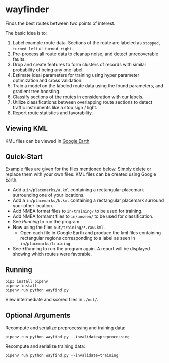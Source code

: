 # wayfinder

Finds the best routes between two points of interest.

The basic idea is to:

1. Label example route data. Sections of the route are labeled as `stopped`, `turned left` or `turned right`.
2. Pre-process all route data to cleanup noise, and detect unrecoverable faults.
3. Drop and create features to form clusters of records with similar probability of being any one label.
3. Estimate ideal parameters for training using hyper parameter optimization and cross validation.
4. Train a model on the labeled route data using the found parameters, and gradient tree boosting.
5. Classify sections of the routes in consideration with our labels.
6. Utilize classifications between overlapping route sections to detect traffic instruments like a stop sign / light.
7. Report route statistics and favorability.

## Viewing KML

KML files can be viewed in [Google Earth](https://www.google.com/earth/)

## Quick-Start

Example files are given for the files mentioned below.
Simply delete or replace them with your own files.
KML files can be created using Google Earth.

* Add a `in/placemarks/a.kml` containing a rectangular placemark surrounding one of your locations.
* Add a `in/placemarks/b.kml` containing a rectangular placemark surround your other location.
* Add NMEA format files to `in/training/` to be used for training.
* Add NMEA formamt files to `in/unseen/` to be used for classification.
* See *Running* to run the program.
* Now using the files `out/training/*.raw.kml`.
  * Open each file in Google Earth and produce the kml files containing rectangular regions corresponding to a label as seen in `in/placemarks/training`
* See *Running to run the program again. A report will be displayed showing which routes were favorable.

## Running

```
pip3 install pipenv
pipenv install
pipenv run python wayfind.py
```

View intermediate and scored files in `./out/`.

## Optional Arguments

Recompute and serialize preprocessing and training data:
```
pipenv run python wayfind.py --invalidate=preprocessing
```

Recompute and serialize training data:
```
pipenv run python wayfind.py --invalidate=training
```

